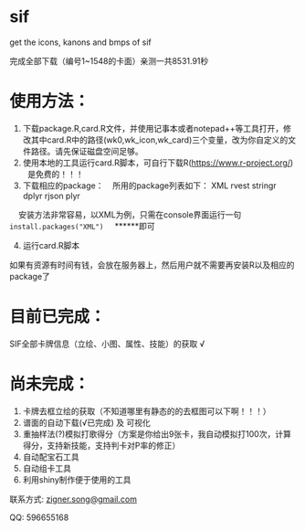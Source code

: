 # sif
get the icons, kanons and bmps of sif

完成全部下载（编号1~1548的卡面）亲测一共8531.91秒

# 使用方法：
1. 下载package.R,card.R文件，并使用记事本或者notepad++等工具打开，修改其中card.R中的路径(wk0,wk_icon,wk_card)三个变量，改为你自定义的文件路径。请先保证磁盘空间足够。
2. 使用本地的工具运行card.R脚本，可自行下载R(<https://www.r-project.org/>)   是免费的！！！
3. 下载相应的package：
    所用的package列表如下：
      XML   rvest   stringr   dplyr   rjson   plyr
      
     安装方法非常容易，以XML为例，只需在console界面运行一句 
     `install.packages("XML")`
     ******即可

     
4. 运行card.R脚本


如果有资源有时间有钱，会放在服务器上，然后用户就不需要再安装R以及相应的package了

# 目前已完成：
SIF全部卡牌信息（立绘、小图、属性、技能）的获取 √


# 尚未完成：
1. 卡牌去框立绘的获取（不知道哪里有静态的的去框图可以下啊！！！）
2. 谱面的自动下载(√已完成) 及 可视化
3. 重抽样法(?)模拟打歌得分（方案是你给出9张卡，我自动模拟打100次，计算得分，支持新技能，支持判卡对P率的修正）
4. 自动配宝石工具
5. 自动组卡工具
6. 利用shiny制作便于使用的工具


联系方式: 
zigner.song@gmail.com

QQ: 596655168
